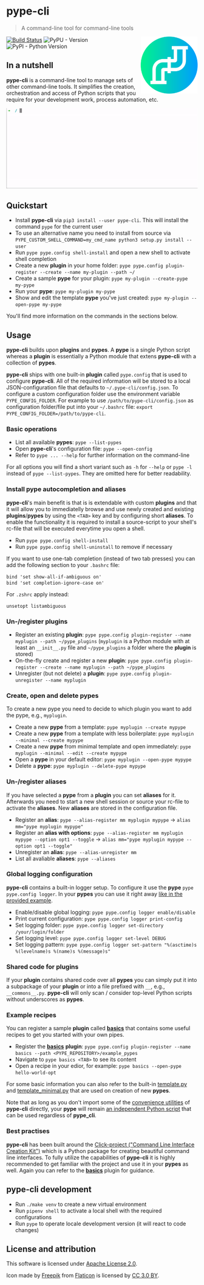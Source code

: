# pype-cli

> A command-line tool for command-line tools
<img align="right" src="res/icon.png" alt="pype-cli Logo" width="150" height="150">

[![Build Status](https://travis-ci.org/BastiTee/pype-cli.svg?branch=develop)](https://travis-ci.org/BastiTee/pype-cli)
![PyPU - Version](https://img.shields.io/pypi/v/pype-cli.svg)
![PyPI - Python Version](https://img.shields.io/pypi/pyversions/pype-cli.svg)

## In a nutshell

__pype-cli__ is a command-line tool to manage sets of other command-line tools. It simplifies the creation, orchestration and access of Python scripts that you require for your development work, process automation, etc.

<img src="res/pype-cli.gif" alt="pype-cli GIF" width="550">

## Quickstart

* Install __pype-cli__ via `pip3 install --user pype-cli`. This will install the command `pype` for the current user
* To use an alternative name you need to install from source via `PYPE_CUSTOM_SHELL_COMMAND=my_cmd_name python3 setup.py install --user`
* Run `pype pype.config shell-install` and open a new shell to activate shell completion
* Create a new __plugin__ in your home folder: `pype pype.config plugin-register --create --name my-plugin --path ~/`
* Create a sample __pype__ for your plugin: `pype my-plugin --create-pype my-pype`
* Run your __pype__: `pype my-plugin my-pype`
* Show and edit the template __pype__ you've just created: `pype my-plugin --open-pype my-pype`

You'll find more information on the commands in the sections below.

## Usage

__pype-cli__ builds upon __plugins__ and __pypes__. A __pype__ is a single Python script whereas a __plugin__ is essentially a Python module that extens __pype-cli__ with a collection of __pypes__.

__pype-cli__ ships with one built-in __plugin__ called `pype.config` that is used to configure __pype-cli__. All of the required information will be stored to a local JSON-configuration file that defaults to `~/.pype-cli/config.json`. To configure a custom configuration folder use the environment variable `PYPE_CONFIG_FOLDER`. For example to use `/path/to/pype-cli/config.json` as configuration folder/file put into your `~/.bashrc` file: `export PYPE_CONFIG_FOLDER=/path/to/pype-cli`.

### Basic operations

* List all available __pypes__: `pype --list-pypes`
* Open __pype-cli__'s configuration file: `pype --open-config`
* Refer to `pype ... --help` for further information on the command-line

For all options you will find a short variant such as `-h` for `--help` or `pype -l` instead of `pype --list-pypes`. They are omitted here for better readability.

### Install pype autocompletion and aliases

__pype-cli__'s main benefit is that is is extendable with custom __plugins__ and that it will allow you to immediatelly browse and use newly created and existing __plugins__/__pypes__ by using the `<TAB>` key and by configuring short __aliases__. To enable the functionality it is required to install a source-script to your shell's rc-file that will be executed everytime you open a shell.

* Run `pype pype.config shell-install`
* Run `pype pype.config shell-uninstall` to remove if necessary

If you want to use one-tab completion (instead of two tab presses) you can add the following section to your `.bashrc` file:

```shell
bind 'set show-all-if-ambiguous on'
bind 'set completion-ignore-case on'
```

For `.zshrc` apply instead:

```shell
unsetopt listambiguous
```

### Un-/register plugins

* Register an existing __plugin__: `pype pype.config plugin-register --name myplugin --path ~/pype_plugins` (`myplugin` is a Python module with at least an `__init__.py` file and `~/pype_plugins` a folder where the __plugin__ is stored)
* On-the-fly create and register a new __plugin__: `pype pype.config plugin-register --create --name myplugin --path ~/pype_plugins`
* Unregister (but not delete) a __plugin__: `pype pype.config plugin-unregister --name myplugin`

### Create, open and delete pypes

To create a new pype you need to decide to which plugin you want to add the pype, e.g., `myplugin`.

* Create a new __pype__ from a template: `pype myplugin --create mypype`
* Create a new __pype__ from a template with less boilerplate: `pype myplugin --minimal --create mypype`
* Create a new __pype__ from minimal template and open immediately: `pype myplugin --minimal --edit --create mypype`
* Open a __pype__ in your default editor: `pype myplugin --open-pype mypype`
* Delete a __pype__: `pype myplugin --delete-pype mypype`

### Un-/register aliases

If you have selected a __pype__ from a __plugin__ you can set __aliases__ for it. Afterwards you need to start a new shell session or source your rc-file to activate the __aliases__. New __aliases__ are stored in the configuration file.

* Register an __alias__: `pype --alias-register mm myplugin mypype` → `alias mm="pype myplugin mypype"`
* Register an __alias with options__: `pype --alias-register mm myplugin mypype --option opt1 --toggle` → `alias mm="pype myplugin mypype --option opt1 --toggle"`
* Unregister an __alias__: `pype --alias-unregister mm`
* List all avaliable __aliases__: `pype --aliases`

### Global logging configuration

__pype-cli__ contains a built-in logger setup. To configure it use the __pype__ `pype pype.config logger`. In your __pypes__ you can use it right away [like in the provided example](example_pypes/basics/logger.py).

* Enable/disable global logging: `pype pype.config logger enable/disable`
* Print current configuration: `pype pype.config logger print-config`
* Set logging folder: `pype pype.config logger set-directory /your/login/folder`
* Set logging level: `pype pype.config logger set-level DEBUG`
* Set logging pattern: `pype pype.config logger set-pattern "%(asctime)s %(levelname)s %(name)s %(message)s"`

### Shared code for plugins

If your __plugin__ contains shared code over all __pypes__ you can simply put it into a subpackage of your __plugin__ or into a file prefixed with `__`, e.g., `__commons__.py`. __pype-cli__ will only scan / consider top-level Python scripts without underscores as __pypes__.

### Example recipes

You can register a sample __plugin__ called [__basics__](example_pypes/basics) that contains some useful recipes to get you started with your own pipes.

* Register the [__basics__](example_pypes/basics) __plugin__: `pype pype.config plugin-register --name basics --path <PYPE_REPOSITORY>/example_pypes`
* Navigate to `pype basics <TAB>` to see its content
* Open a recipe in your edior, for example: `pype basics --open-pype hello-world-opt`

For some basic information you can also refer to the built-in [template.py](pype/template.py) and [template_minimal.py](pype/template_minimal.py) that are used on creation of new __pypes__.

Note that as long as you don't import some of the [convenience utilities](pype/__init__.py) of __pype-cli__ directly, your __pype__ will remain [an independent Python script](example_pypes/basics/non_pype_script.py) that can be used regardless of __pype_cli__.

### Best practises

__pype-cli__ has been built around the [Click-project ("Command Line Interface Creation Kit")](https://click.palletsprojects.com/) which is a Python package for creating beautiful command line interfaces.
To fully utilize the capabilities of __pype-cli__ it is highly recommended to get familiar with the project and use it in your __pypes__ as well.
Again you can refer to the [__basics__](example_pypes/basics) plugin for guidance.

## pype-cli development

* Run `./make venv` to create a new virtual environment
* Run `pipenv shell` to activate a local shell with the required configurations
* Run `pype` to operate locale development version (it will react to code changes)

## License and attribution

This software is licensed under [Apache License 2.0](LICENSE.txt).

Icon made by [Freepik](https://www.freepik.com/) from [Flaticon](https://www.flaticon.com/free-icon/pipeline_1432915) is licensed by [CC 3.0 BY](http://creativecommons.org/licenses/by/3.0/).
